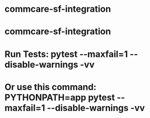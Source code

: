 # commcare-sf-integration
# commcare-sf-integration

# Run Tests: pytest --maxfail=1 --disable-warnings -vv
# Or use this command: PYTHONPATH=app pytest --maxfail=1 --disable-warnings -vv

